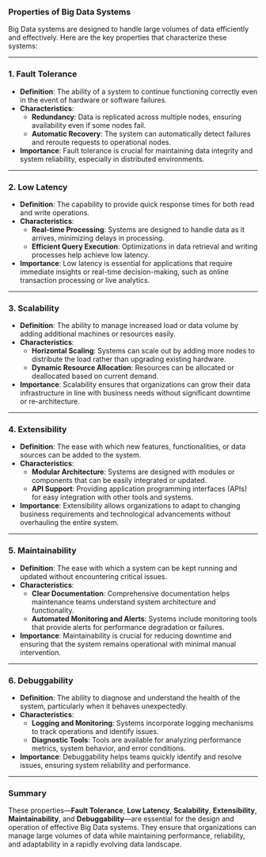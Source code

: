 ### Properties of Big Data Systems

Big Data systems are designed to handle large volumes of data efficiently and effectively. Here are the key properties that characterize these systems:

---

### 1. **Fault Tolerance**
- **Definition**: The ability of a system to continue functioning correctly even in the event of hardware or software failures.
- **Characteristics**:
  - **Redundancy**: Data is replicated across multiple nodes, ensuring availability even if some nodes fail.
  - **Automatic Recovery**: The system can automatically detect failures and reroute requests to operational nodes.
- **Importance**: Fault tolerance is crucial for maintaining data integrity and system reliability, especially in distributed environments.

---

### 2. **Low Latency**
- **Definition**: The capability to provide quick response times for both read and write operations.
- **Characteristics**:
  - **Real-time Processing**: Systems are designed to handle data as it arrives, minimizing delays in processing.
  - **Efficient Query Execution**: Optimizations in data retrieval and writing processes help achieve low latency.
- **Importance**: Low latency is essential for applications that require immediate insights or real-time decision-making, such as online transaction processing or live analytics.

---

### 3. **Scalability**
- **Definition**: The ability to manage increased load or data volume by adding additional machines or resources easily.
- **Characteristics**:
  - **Horizontal Scaling**: Systems can scale out by adding more nodes to distribute the load rather than upgrading existing hardware.
  - **Dynamic Resource Allocation**: Resources can be allocated or deallocated based on current demand.
- **Importance**: Scalability ensures that organizations can grow their data infrastructure in line with business needs without significant downtime or re-architecture.

---

### 4. **Extensibility**
- **Definition**: The ease with which new features, functionalities, or data sources can be added to the system.
- **Characteristics**:
  - **Modular Architecture**: Systems are designed with modules or components that can be easily integrated or updated.
  - **API Support**: Providing application programming interfaces (APIs) for easy integration with other tools and systems.
- **Importance**: Extensibility allows organizations to adapt to changing business requirements and technological advancements without overhauling the entire system.

---

### 5. **Maintainability**
- **Definition**: The ease with which a system can be kept running and updated without encountering critical issues.
- **Characteristics**:
  - **Clear Documentation**: Comprehensive documentation helps maintenance teams understand system architecture and functionality.
  - **Automated Monitoring and Alerts**: Systems include monitoring tools that provide alerts for performance degradation or failures.
- **Importance**: Maintainability is crucial for reducing downtime and ensuring that the system remains operational with minimal manual intervention.

---

### 6. **Debuggability**
- **Definition**: The ability to diagnose and understand the health of the system, particularly when it behaves unexpectedly.
- **Characteristics**:
  - **Logging and Monitoring**: Systems incorporate logging mechanisms to track operations and identify issues.
  - **Diagnostic Tools**: Tools are available for analyzing performance metrics, system behavior, and error conditions.
- **Importance**: Debuggability helps teams quickly identify and resolve issues, ensuring system reliability and performance.

---

### Summary

These properties—**Fault Tolerance**, **Low Latency**, **Scalability**, **Extensibility**, **Maintainability**, and **Debuggability**—are essential for the design and operation of effective Big Data systems. They ensure that organizations can manage large volumes of data while maintaining performance, reliability, and adaptability in a rapidly evolving data landscape.
